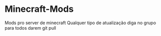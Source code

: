 # Minecraft-Mods
Mods pro server de minecraft
Qualquer tipo de atualização diga no grupo para todos darem git pull
